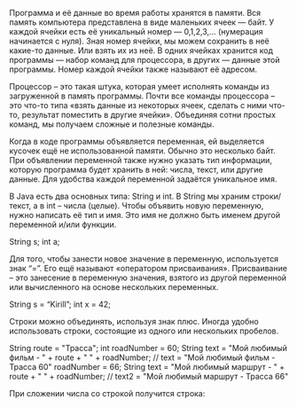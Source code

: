 Программа и её данные во время работы хранятся в памяти. Вся память компьютера представлена в виде маленьких ячеек — байт. У каждой ячейки есть её уникальный номер — 0,1,2,3,… (нумерация начинается с нуля). Зная номер ячейки, мы можем сохранить в неё какие-то данные. Или взять их из неё. В одних ячейках хранится код программы — набор команд для процессора, в других — данные этой программы. Номер каждой ячейки также называют её адресом.

Процессор – это такая штука, которая умеет исполнять команды из загруженной в память программы. Почти все команды процессора – это что-то типа «взять данные из некоторых ячеек, сделать с ними что-то, результат поместить в другие ячейки». Объединяя сотни простых команд, мы получаем сложные и полезные команды.

Когда в коде программы объявляется переменная, ей выделяется кусочек ещё не использованной памяти. Обычно это несколько байт. При объявлении переменной также нужно указать тип информации, которую программа будет хранить в ней: числа, текст, или другие данные. Для удобства каждой переменной задаётся уникальное имя.

В Java есть два основных типа: String и int. В String мы храним строки/текст, а в int – числа (целые). Чтобы объявить новую переменную, нужно написать её тип и имя. Это имя не должно быть именем другой переменной и/или функции.

String s;
int a;

Для того, чтобы занести новое значение в переменную, используется знак “=”. Его ещё называют «оператором присваивания». Присваивание – это занесение в переменную значения, взятого из другой переменной или вычисленного на основе нескольких переменных.

String s = “Kirill”;
int x = 42;

Строки можно объединять, используя знак плюс. Иногда удобно использовать строки, состоящие из одного или нескольких пробелов.

String route =  "Трасса";
int roadNumber = 60;
String text = "Мой любимый фильм - " + route + " " + roadNumber;
// text = "Мой любимый фильм - Трасса 60"
roadNumber = 66;
String text = "Мой любимый маршрут - " + route + " " + roadNumber;
// text2 = "Мой любимый маршрут - Трасса 66"

При сложении числа со строкой получится строка:
